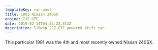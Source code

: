 ```yaml
---
templateKey: car-post
title: 1991 Nissan 240SX
engine: 2JZ-GTE
date: 2019-02-14T04:43:23.513Z
description: 510whp 2JZ-GTE powered drift car.
---
```

This particular 1991 was the 4th and most recently owned Nissan 240SX.
